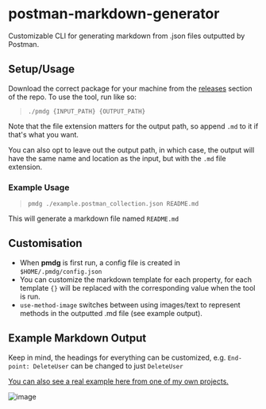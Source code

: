 # postman-markdown-generator
Customizable CLI for generating markdown from .json files outputted by Postman.

## Setup/Usage
Download the correct package for your machine from the [releases](https://github.com/rossw01/postman-markdown-generator/releases) section of the repo.
To use the tool, run like so:
>```
>./pmdg {INPUT_PATH} {OUTPUT_PATH}
>```
Note that the file extension matters for the output path, so append ```.md``` to it if that's what you want.

You can also opt to leave out the output path, in which case, the output will have the same name and location as the input, but with the ```.md``` file extension.
### Example Usage
>```
>pmdg ./example.postman_collection.json README.md
>```
This will generate a markdown file named ```README.md```

## Customisation
- When **pmdg** is first run, a config file is created in ```$HOME/.pmdg/config.json```
- You can customize the markdown template for each property, for each template ```{}``` will be replaced with the corresponding value when the tool is run.
- ```use-method-image``` switches between using images/text to represent methods in the outputted .md file (see example output).

## Example Markdown Output
Keep in mind, the headings for everything can be customized, e.g. ```End-point: DeleteUser``` can be changed to just ```DeleteUser```

[You can also see a real example here from one of my own projects.](https://github.com/rossw01/GinMoviesList/blob/master/README.md)


![image](https://github.com/rossw01/postman-markdown-generator/assets/56947241/f1a471d2-4437-4742-a74e-5b25ae0a7433)



